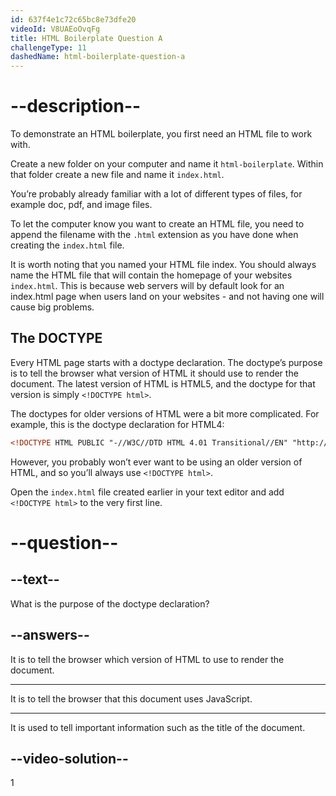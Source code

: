 ```yaml
---
id: 637f4e1c72c65bc8e73dfe20
videoId: V8UAEoOvqFg
title: HTML Boilerplate Question A
challengeType: 11
dashedName: html-boilerplate-question-a
---
```


# --description--

To demonstrate an HTML boilerplate, you first need an HTML file to work with.

Create a new folder on your computer and name it `html-boilerplate`. Within that folder create a new file and name it `index.html`.

You’re probably already familiar with a lot of different types of files, for example doc, pdf, and image files.

To let the computer know you want to create an HTML file, you need to append the filename with the `.html` extension as you have done when creating the `index.html` file.

It is worth noting that you named your HTML file index. You should always name the HTML file that will contain the homepage of your websites `index.html`. This is because web servers will by default look for an index.html page when users land on your websites - and not having one will cause big problems.

## The DOCTYPE

Every HTML page starts with a doctype declaration. The doctype’s purpose is to tell the browser what version of HTML it should use to render the document. The latest version of HTML is HTML5, and the doctype for that version is simply `<!DOCTYPE html>`.

The doctypes for older versions of HTML were a bit more complicated. For example, this is the doctype declaration for HTML4:

```html
<!DOCTYPE HTML PUBLIC "-//W3C//DTD HTML 4.01 Transitional//EN" "http://www.w3.org/TR/html4/loose.dtd">
```

However, you probably won’t ever want to be using an older version of HTML, and so you’ll always use `<!DOCTYPE html>`.

Open the `index.html` file created earlier in your text editor and add `<!DOCTYPE html>` to the very first line. 

# --question-- 
## --text--

What is the purpose of the doctype declaration?

## --answers--

It is to tell the browser which version of HTML to use to render the document.

---

It is to tell the browser that this document uses JavaScript.

---

It is used to tell important information such as the title of the document.


## --video-solution--

1
